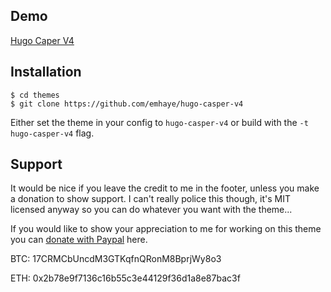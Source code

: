 ## Demo

[Hugo Caper V4](https://hugo-casper-v4.netlify.app/)

## Installation

``` mkdir themes
$ cd themes
$ git clone https://github.com/emhaye/hugo-casper-v4
```

Either set the theme in your config to `hugo-casper-v4` or build with the `-t hugo-casper-v4` flag.

## Support

It would be nice if you leave the credit to me in the footer, unless you make a donation to show support. I can't really police this though, it's MIT licensed anyway so you can do whatever you want with the theme...

If you would like to show your appreciation to me for working on this theme you can <a href="https://www.paypal.com/paypalme/emhaye">donate with Paypal</a> here.

BTC: 17CRMCbUncdM3GTKqfnQRonM8BprjWy8o3

ETH: 0x2b78e9f7136c16b55c3e44129f36d1a8e87bac3f